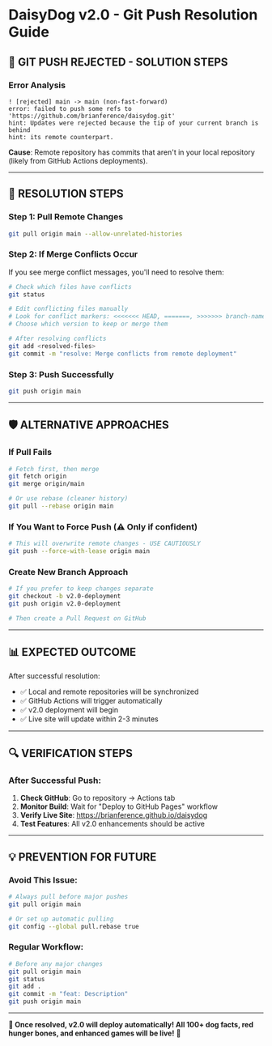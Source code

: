 # DaisyDog v2.0 - Git Push Resolution Guide

## 🚨 GIT PUSH REJECTED - SOLUTION STEPS

### Error Analysis
```
! [rejected] main -> main (non-fast-forward)
error: failed to push some refs to 'https://github.com/brianference/daisydog.git'
hint: Updates were rejected because the tip of your current branch is behind
hint: its remote counterpart.
```

**Cause**: Remote repository has commits that aren't in your local repository (likely from GitHub Actions deployments).

---

## 🔧 RESOLUTION STEPS

### Step 1: Pull Remote Changes
```bash
git pull origin main --allow-unrelated-histories
```

### Step 2: If Merge Conflicts Occur
If you see merge conflict messages, you'll need to resolve them:

```bash
# Check which files have conflicts
git status

# Edit conflicting files manually
# Look for conflict markers: <<<<<<< HEAD, =======, >>>>>>> branch-name
# Choose which version to keep or merge them

# After resolving conflicts
git add <resolved-files>
git commit -m "resolve: Merge conflicts from remote deployment"
```

### Step 3: Push Successfully
```bash
git push origin main
```

---

## 🛡️ ALTERNATIVE APPROACHES

### If Pull Fails
```bash
# Fetch first, then merge
git fetch origin
git merge origin/main

# Or use rebase (cleaner history)
git pull --rebase origin main
```

### If You Want to Force Push (⚠️ Only if confident)
```bash
# This will overwrite remote changes - USE CAUTIOUSLY
git push --force-with-lease origin main
```

### Create New Branch Approach
```bash
# If you prefer to keep changes separate
git checkout -b v2.0-deployment
git push origin v2.0-deployment

# Then create a Pull Request on GitHub
```

---

## 📊 EXPECTED OUTCOME

After successful resolution:
- ✅ Local and remote repositories will be synchronized
- ✅ GitHub Actions will trigger automatically
- ✅ v2.0 deployment will begin
- ✅ Live site will update within 2-3 minutes

---

## 🔍 VERIFICATION STEPS

### After Successful Push:
1. **Check GitHub**: Go to repository → Actions tab
2. **Monitor Build**: Wait for "Deploy to GitHub Pages" workflow
3. **Verify Live Site**: https://brianference.github.io/daisydog
4. **Test Features**: All v2.0 enhancements should be active

---

## 💡 PREVENTION FOR FUTURE

### Avoid This Issue:
```bash
# Always pull before major pushes
git pull origin main

# Or set up automatic pulling
git config --global pull.rebase true
```

### Regular Workflow:
```bash
# Before any major changes
git pull origin main
git status
git add .
git commit -m "feat: Description"
git push origin main
```

---

**🚀 Once resolved, v2.0 will deploy automatically! All 100+ dog facts, red hunger bones, and enhanced games will be live!** 🎉
